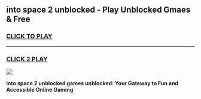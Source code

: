 
## into space 2 unblocked - Play Unblocked Gmaes & Free
<h3>
<a href="https://news.freeplayer.one?title=into_space_2_unblocked&ref=16F">CLICK TO PLAY</a></h3>
<hr>

<h3>
<a href="https://news.freeplayer.one?title=into_space_2_unblocked&ref=16F">CLICK 2 PLAY</a>
  
</h3>

<a href="https://news.freeplayer.one?title=into_space_2_unblocked&ref=16F/"><img src="https://clearcache.store/games.png"></a>


**into space 2 unblocked games unblocked: Your Gateway to Fun and Accessible Online Gaming**
